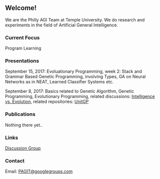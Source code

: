 ## Welcome!

We are the Philly AGI Team at Temple University. We do research and experiments in the field of Artificial General Intelligence.

### Current Focus

Program Learning

### Presentations

September 15, 2017:
Evoluationary Programming, week 2: Stack and Grammar Based Genetic Programming, involving Types, GA on Neural Networks as in NEAT, Learned Classifier Systems etc.

September 8, 2017:
Basics related to Genetic Algorithm, Genetic Programming, Evolutionary Programming, related discussions: [Intelligence vs. Evolution](https://groups.google.com/forum/#!topic/pagit/pejoZ7vwNUo), related repositories: [UnitGP](https://github.com/wpower12/UnitGP)

### Publications
 
Nothing there yet..

### Links

[Discussion Group](https://groups.google.com/forum/#!forum/pagit)

### Contact

Email: PAGIT@googlegroups.com




